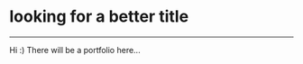 <html>

<body>
	<h1>looking for a better title</h1>
	<hr>
	Hi :) There will be a portfolio here...
</body>
</html>
